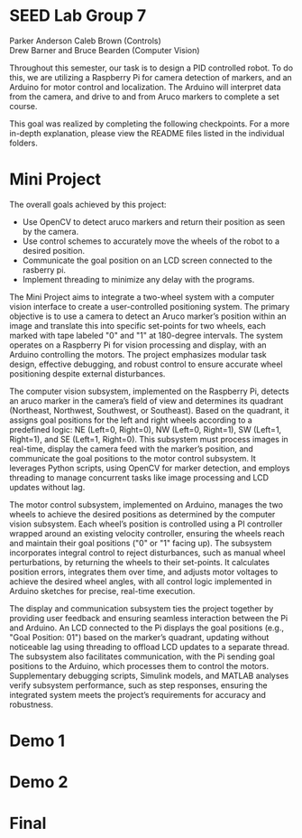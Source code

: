 # SEED Lab Group 7
Parker Anderson Caleb Brown (Controls)  
Drew Barner and Bruce Bearden (Computer Vision)  

Throughout this semester, our task is to design a PID controlled robot. To do this, we are utilizing a Raspberry Pi for camera detection of markers, and an Arduino for motor control and localization. The Arduino will interpret data from the camera, and drive to and from Aruco markers to complete a set course.

This goal was realized by completing the following checkpoints. For a more in-depth explanation, please view the README files listed in the individual folders.

# Mini Project
The overall goals achieved by this project:
* Use OpenCV to detect aruco markers and return their position as seen by the camera.
* Use control schemes to accurately move the wheels of the robot to a desired position.
* Communicate the goal position on an LCD screen connected to the rasberry pi.
* Implement threading to minimize any delay with the programs.
  
The Mini Project aims to integrate a two-wheel system with a computer vision interface to create a user-controlled positioning system. The primary objective is to use a camera to detect an Aruco marker’s position within an image and translate this into specific set-points for two wheels, each marked with tape labeled "0" and "1" at 180-degree intervals. The system operates on a Raspberry Pi for vision processing and display, with an Arduino controlling the motors. The project emphasizes modular task design, effective debugging, and robust control to ensure accurate wheel positioning despite external disturbances.

The computer vision subsystem, implemented on the Raspberry Pi, detects an aruco marker in the camera’s field of view and determines its quadrant (Northeast, Northwest, Southwest, or Southeast). Based on the quadrant, it assigns goal positions for the left and right wheels according to a predefined logic: NE (Left=0, Right=0), NW (Left=0, Right=1), SW (Left=1, Right=1), and SE (Left=1, Right=0). This subsystem must process images in real-time, display the camera feed with the marker’s position, and communicate the goal positions to the motor control subsystem. It leverages Python scripts, using OpenCV for marker detection, and employs threading to manage concurrent tasks like image processing and LCD updates without lag.

The motor control subsystem, implemented on Arduino, manages the two wheels to achieve the desired positions as determined by the computer vision subsystem. Each wheel’s position is controlled using a PI controller wrapped around an existing velocity controller, ensuring the wheels reach and maintain their goal positions ("0" or "1" facing up). The subsystem incorporates integral control to reject disturbances, such as manual wheel perturbations, by returning the wheels to their set-points. It calculates position errors, integrates them over time, and adjusts motor voltages to achieve the desired wheel angles, with all control logic implemented in Arduino sketches for precise, real-time execution.

The display and communication subsystem ties the project together by providing user feedback and ensuring seamless interaction between the Pi and Arduino. An LCD connected to the Pi displays the goal positions (e.g., "Goal Position: 01") based on the marker’s quadrant, updating without noticeable lag using threading to offload LCD updates to a separate thread. The subsystem also facilitates communication, with the Pi sending goal positions to the Arduino, which processes them to control the motors. Supplementary debugging scripts, Simulink models, and MATLAB analyses verify subsystem performance, such as step responses, ensuring the integrated system meets the project’s requirements for accuracy and robustness.
# Demo 1
# Demo 2
# Final
